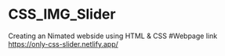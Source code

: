 # CSS_IMG_Slider
Creating an Nimated webside using HTML & CSS 
#Webpage link 
https://only-css-slider.netlify.app/
